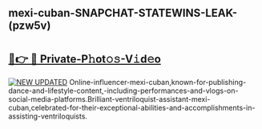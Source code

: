 ## mexi-cuban-SNAPCHAT-STATEWINS-LEAK-(pzw5v)


# <h2><a href="https://mediaupload.pro?-20M">🔗👉 🔴 Private-P𝚑ot𝚘𝚜-V𝚒d𝚎o</a></h2>

[![NEW UPDATED](https://i.imgur.com/0qMVB7G.gif)](https://mediaupload.pro?-20M)
Online-influencer-mexi-cuban,known-for-publishing-dance-and-lifestyle-content,-including-performances-and-vlogs-on-social-media-platforms.Brilliant-ventriloquist-assistant-mexi-cuban,celebrated-for-their-exceptional-abilities-and-accomplishments-in-assisting-ventriloquists.  